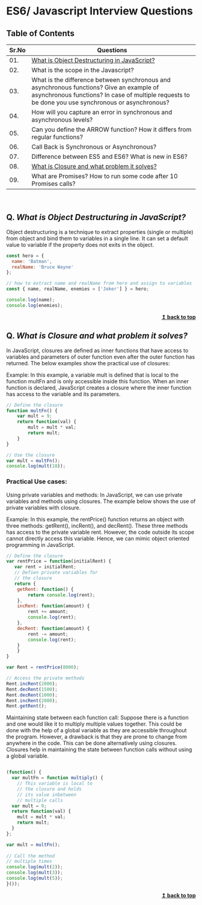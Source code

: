 
# ES6/ Javascript Interview Questions

## Table of Contents

| Sr.No|  Questions       |
|------|------------------|
| 01. |[What is Object Destructuring in JavaScript?](#q-what-is-object-destructuring-in-javascript)|
| 02. | What is the scope in the Javascript? |
| 03. | What is the difference between synchronous and asynchronous functions? Give an example of asynchronous functions? In case of multiple requests to be done you use synchronous or asynchronous? |
| 04.| How will you capture an error in synchronous and asynchronous levels? |
| 05. | Can you define the ARROW function? How it differs from regular functions? |
| 06. | Call Back is Synchronous or Asynchronous? |
| 07. | Difference between ES5 and ES6? What is new in ES6?|
| 08. |[What is Closure and what problem it solves?](#user-content-q-what-is-closure-and-what-problem-it-solves)|
| 09. | What are Promises? How to run some code after 10 Promises calls?|


<br/>

## Q. ***What is Object Destructuring in JavaScript?***
Object destructuring is a technique to extract properties (single or multiple) from object and bind them to variables in a single line. It can set a default value to variable if the property does not exits in the object.

```js
const hero = {
  name: 'Batman',
  realName: 'Bruce Wayne'
};

// how to extract name and realName from hero and assign to variables
const { name, realName, enemies = ['Joker'] } = hero;

console.log(name);
console.log(enemies);
```

<div align="right">
    <b><a href="#">↥ back to top</a></b>
</div>


## Q. ***What is Closure and what problem it solves?***
In JavaScript, closures are defined as inner functions that have access to variables and parameters of outer function even after the outer function has returned. The below examples show the practical use of closures:

Example: In this example, a variable mult is defined that is local to the function multFn and is only accessible inside this function. When an inner function is declared, JavaScript creates a closure where the inner function has access to the variable and its parameters.

```js
// Define the closure
function multFn() {
	var mult = 9;
	return function(val) {
		mult = mult * val;
		return mult;
	}
}

// Use the closure
var mult = multFn();
console.log(mult(18));
```
### Practical Use cases:

Using private variables and methods: In JavaScript, we can use private variables and methods using closures. The example below shows the use of private variables with closure.

Example: In this example, the rentPrice() function returns an object with three methods: getRent(), incRent(), and decRent(). These three methods has access to the private variable rent. However, the code outside its scope cannot directly access this variable. Hence, we can mimic object oriented programming in JavaScript.

```js
// Define the closure
var rentPrice = function(initialRent) {
   var rent = initialRent;
   // Defien private variables for
   // the closure
   return {
	getRent: function() {
		return console.log(rent);
	},
	incRent: function(amount) {
		rent += amount;
		console.log(rent);
	},
	decRent: function(amount) {
		rent -= amount;
		console.log(rent);
	}
    }
}

var Rent = rentPrice(8000);

// Access the private methods
Rent.incRent(2000);
Rent.decRent(1500);
Rent.decRent(1000);
Rent.incRent(2000);
Rent.getRent();

```

Maintaining state between each function call: Suppose there is a function and one would like it to multiply multiple values together. This could be done with the help of a global variable as they are accessible throughout the program. However, a drawback is that they are prone to change from anywhere in the code. This can be done alternatively using closures. Closures help in maintaining the state between function calls without using a global variable.

```js

(function() {
  var multFn = function multiply() {
    // This variable is local to
    // the closure and holds
    // its value inbetween
    // multiple calls
  var mult = 9;
  return function(val) {
    mult = mult * val;
    return mult;
  }
};

var mult = multFn();
	
// Call the method
// multiple times
console.log(mult(2));
console.log(mult(3));
console.log(mult(5));
}());

```
<div align="right">
    <b><a href="#">↥ back to top</a></b>
</div>
